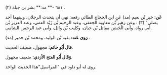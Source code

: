 ٦٨١ -** مد:** بشر بن جبلة (٢) .

**عَن:** خير بْن نعيم (مد) عَنِ ابن الحجاج الطائي رفعه: نهى أن يتحدث الرجلان، وبينهما أحد يصلي" (٣) . وعن زهير بْن معاوية الجعفي، وعبد الرحيم بْن زَيْد العمي، وعبد العزيز بْن أَبي رواد، وأبي الْحَسَن مقاتل بْن حيان، وكليب بْن وائل، وأبي عبد الرحمن الشامي.

**رَوَى عَنه:** بقية بْن الوليد، ومحمد بْن حمير (مد) .

**قال أَبُو حاتم:** مجهول، ضعيف الحديث.

**وَقَال أَبُو الفتح الأزدي:** ضعيف مجهول.

روى له أبو داود في "المراسيل"هذا الحديث الواحد.